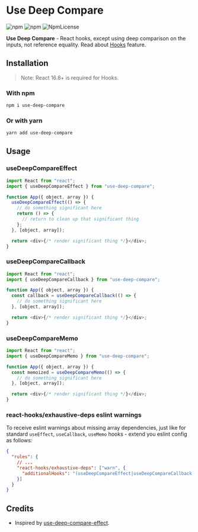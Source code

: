 # Use Deep Compare

![npm](https://img.shields.io/npm/dt/use-deep-compare.svg)
![npm](https://img.shields.io/npm/v/use-deep-compare.svg)
![NpmLicense](https://img.shields.io/npm/l/use-deep-compare.svg)

**Use Deep Compare** - React hooks, except using deep comparison on the inputs, not reference equality.
Read about [Hooks](https://reactjs.org/docs/hooks-intro.html) feature.

## Installation

> Note: React 16.8+ is required for Hooks.

### With npm

```sh
npm i use-deep-compare
```

### Or with yarn

```sh
yarn add use-deep-compare
```

## Usage

### useDeepCompareEffect

```js
import React from "react";
import { useDeepCompareEffect } from "use-deep-compare";

function App({ object, array }) {
  useDeepCompareEffect(() => {
    // do something significant here
    return () => {
      // return to clean up that significant thing
    };
  }, [object, array]);

  return <div>{/* render significant thing */}</div>;
}
```

### useDeepCompareCallback

```js
import React from "react";
import { useDeepCompareCallback } from "use-deep-compare";

function App({ object, array }) {
  const callback = useDeepCompareCallback(() => {
    // do something significant here
  }, [object, array]);

  return <div>{/* render significant thing */}</div>;
}
```

### useDeepCompareMemo

```js
import React from "react";
import { useDeepCompareMemo } from "use-deep-compare";

function App({ object, array }) {
  const memoized = useDeepCompareMemo(() => {
    // do something significant here
  }, [object, array]);

  return <div>{/* render significant thing */}</div>;
}
```

### react-hooks/exhaustive-deps eslint warnings

To receive eslint warnings about missing array dependencies, just like for standard `useEffect`, `useCallback`, `useMemo` hooks - extend you eslint config as follows:

```json
{
  "rules": {
    // ...
    "react-hooks/exhaustive-deps": ["warn", {
      "additionalHooks": "(useDeepCompareEffect|useDeepCompareCallback|useDeepCompareMemo)"
    }]
  }
}
```



## Credits

- Inspired by [use-deep-compare-effect](https://github.com/kentcdodds/use-deep-compare-effect).
